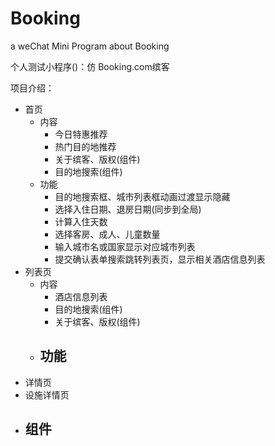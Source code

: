 # Booking
a weChat Mini Program about Booking

个人测试小程序()：仿 Booking.com缤客

项目介绍：
  - 首页
    - 内容
      - 今日特惠推荐
      - 热门目的地推荐
      - 关于缤客、版权(组件)
      - 目的地搜索(组件)
    - 功能
      - 目的地搜索框、城市列表框动画过渡显示隐藏
      - 选择入住日期、退房日期(同步到全局)
      - 计算入住天数
      - 选择客房、成人、儿童数量
      - 输入城市名或国家显示对应城市列表
      - 提交确认表单搜索跳转列表页，显示相关酒店信息列表
  - 列表页
    - 内容
      - 酒店信息列表
      - 目的地搜索(组件)
      - 关于缤客、版权(组件)
    - 功能
      - 
  - 详情页
  - 设施详情页
  - 组件
    - 
